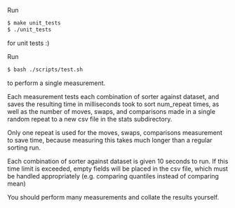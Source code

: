 Run

```bash
$ make unit_tests
$ ./unit_tests
```

for unit tests :)

Run

```bash
$ bash ./scripts/test.sh
```

to perform a single measurement.

Each measurement tests each combination of sorter against dataset, and saves the resulting time in milliseconds took to sort num_repeat times, as well as the number of moves, swaps, and comparisons made in a single random repeat to a new csv file in the stats subdirectory.

Only one repeat is used for the moves, swaps, comparisons measurement to save time, because measuring this takes much longer than a regular sorting run.

Each combination of sorter against dataset is given 10 seconds to run. If this time limit is exceeded, empty fields will be placed in the csv file, which must be handled appropriately (e.g. comparing quantiles instead of comparing mean)

You should perform many measurements and collate the results yourself.
